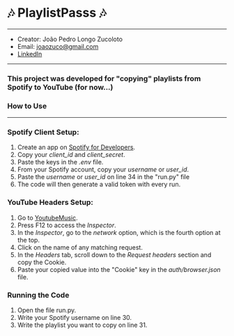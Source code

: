 # 🎶 PlaylistPasss 🎶
---

- Creator: João Pedro Longo Zucoloto
- Email: joaozuco@gmail.com
- [LinkedIn](https://www.linkedin.com/in/jo%C3%A3o-pedro-longo-zucoloto-169638182/)

---

### This project was developed for "copying" playlists from Spotify to YouTube (for now...)

### How to Use
---

### Spotify Client Setup:
1. Create an app on [Spotify for Developers](https://developer.spotify.com).
2. Copy your _client_id_ and _client_secret_.
3. Paste the keys in the _.env_ file.
4. From your Spotify account, copy your _username_ or _user_id_.
5. Paste the _username_ or _user_id_ on line 34 in the "run.py" file
6. The code will then generate a valid token with every run.

### YouTube Headers Setup:
1. Go to [YoutubeMusic](https://music.youtube.com/library).
2. Press F12 to access the _Inspector_.
3. In the _Inspector_, go to the _network_ option, which is the fourth option at the top.
4. Click on the name of any matching request.
5. In the _Headers_ tab, scroll down to the _Request headers_ section and copy the Cookie.
6. Paste your copied value into the "Cookie" key in the _auth/browser.json_ file.

### Running the Code
1. Open the file run.py.
2. Write your Spotify username on line 30.
3. Write the playlist you want to copy on line 31.